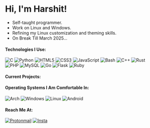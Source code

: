 ﻿#  Hi, I'm Harshit!
- Self-taught programmer.
- Work on Linux and Windows.
- Refining my Linux customization and theming skills.
- On Break Till March 2025...

#### Technologies I Use: 

 ![C](https://img.shields.io/badge/C-00599C?style=for-the-badge&logo=c&logoColor=white) ![Python](https://img.shields.io/badge/Python-3776AB?style=for-the-badge&logo=python&logoColor=white) ![HTML5](https://img.shields.io/badge/HTML5-E34F26?style=for-the-badge&logo=html5&logoColor=white)  ![CSS3](https://img.shields.io/badge/CSS3-1572B6?style=for-the-badge&logo=css3&logoColor=white) ![JavaScript](https://img.shields.io/badge/JavaScript-F7DF1E?style=for-the-badge&logo=javascript&logoColor=black) ![Bash](https://img.shields.io/badge/Shell_Script-121011?style=for-the-badge&logo=gnu-bash&logoColor=white) ![C++](https://img.shields.io/badge/C%2B%2B-00599C?style=for-the-badge&logo=c%2B%2B&logoColor=white) ![Rust](https://img.shields.io/badge/Rust-CC342D?style=for-the-badge&logo=rust&logoColor=white) ![PHP](https://img.shields.io/badge/PHP-777BB4?style=for-the-badge&logo=php&logoColor=white) ![MySQL](https://img.shields.io/badge/MySQL-257a9a?style=for-the-badge&logo=mysql&logoColor=white) ![Go](https://img.shields.io/badge/Go-00ADD8?style=for-the-badge&logo=go&logoColor=white) ![Flask](https://img.shields.io/badge/Flask-000000?style=for-the-badge&logo=flask&logoColor=white) ![Ruby](https://img.shields.io/badge/Ruby-CC342D?style=for-the-badge&logo=ruby&logoColor=white)

#### Current Projects:

####  Operating Systems I Am Comfortable In:

![Arch](https://img.shields.io/badge/Arch_Linux-1793D1?style=for-the-badge&logo=arch-linux&logoColor=white) ![Windows](https://img.shields.io/badge/Windows-0078D6?style=for-the-badge&logo=windows&logoColor=white) ![Linux](https://img.shields.io/badge/Linux-FCC624?style=for-the-badge&logo=linux&logoColor=black) ![Android](https://img.shields.io/badge/Android-3DDC84?style=for-the-badge&logo=android&logoColor=white)

#### Reach Me At:

[![Protonmail](https://img.shields.io/badge/ProtonMail-8B89CC?style=for-the-badge&logo=protonmail&logoColor=white)](mailto:Ureshiii7@protonmail.com)
[![Insta](https://img.shields.io/badge/Instagram-E4405F?style=for-the-badge&logo=instagram&logoColor=white)](https://www.instagram.com/ureshiii7)
